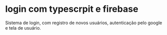 # login com typescrpit e firebase

Sistema de login, com registro de novos usuários, autenticação pelo google e tela de usuário. 
